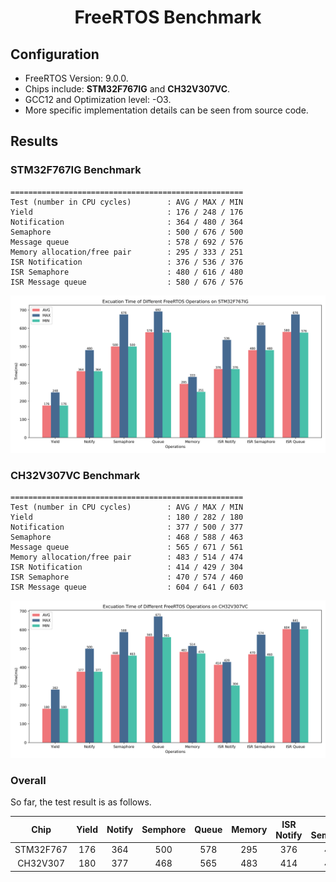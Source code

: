 <div align="center">

# FreeRTOS Benchmark

</div>

## Configuration

- FreeRTOS Version: 9.0.0.
- Chips include: **STM32F767IG** and **CH32V307VC**.
- GCC12 and Optimization level: -O3.
- More specific implementation details can be seen from source code.

## Results

### STM32F767IG Benchmark

```
====================================================
Test (number in CPU cycles)        : AVG / MAX / MIN
Yield                              : 176 / 248 / 176
Notification                       : 364 / 480 / 364
Semaphore                          : 500 / 676 / 500
Message queue                      : 578 / 692 / 576
Memory allocation/free pair        : 295 / 333 / 251
ISR Notification                   : 376 / 536 / 376
ISR Semaphore                      : 480 / 616 / 480
ISR Message queue                  : 580 / 676 / 576
```

<div align="center">

![STM32F767IG](./Figures/STM32F767.png)

</div>

### CH32V307VC Benchmark

```
====================================================
Test (number in CPU cycles)        : AVG / MAX / MIN
Yield                              : 180 / 282 / 180
Notification                       : 377 / 500 / 377
Semaphore                          : 468 / 588 / 463
Message queue                      : 565 / 671 / 561
Memory allocation/free pair        : 483 / 514 / 474
ISR Notification                   : 414 / 429 / 304
ISR Semaphore                      : 470 / 574 / 460
ISR Message queue                  : 604 / 641 / 603
```

<div align="center">

![CH32V307VC](./Figures/CH32V307.png)

</div>

### Overall

So far, the test result is as follows.

|     Chip     | Yield | Notify | Semphore | Queue | Memory | ISR Notify | ISR Semphore | ISR Queue |
| :----------: | :---: | :----: | :------: | :---: | :----: | :--------: | :----------: | :-------: |
|  STM32F767   |  176  |  364   |   500    |  578  |  295   |    376     |     480      |    580    |
|  CH32V307    |  180  |  377   |   468    |  565  |  483   |    414     |     470      |    604    |

